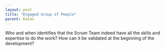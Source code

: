 ```yaml
---
layout: post
title: "Engaged Group of People"
parent: Katas
---
```

Who and when identifies that the Scrum Team indeed have all the skills and expertise to do the work? How can it be validated at the beginning of the development?
